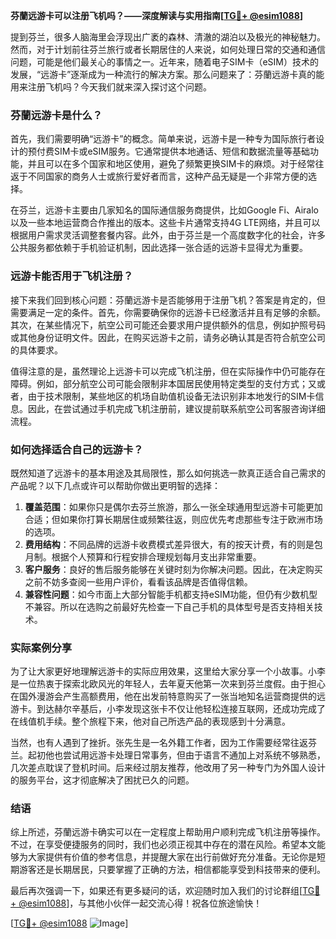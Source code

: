 **芬蘭远游卡可以注册飞机吗？——深度解读与实用指南[[TG💪+ @esim1088](https://t.me/s/esim1088)]**

提到芬兰，很多人脑海里会浮现出广袤的森林、清澈的湖泊以及极光的神秘魅力。然而，对于计划前往芬兰旅行或者长期居住的人来说，如何处理日常的交通和通信问题，可能是他们最关心的事情之一。近年来，随着电子SIM卡（eSIM）技术的发展，“远游卡”逐渐成为一种流行的解决方案。那么问题来了：芬蘭远游卡真的能用来注册飞机吗？今天我们就来深入探讨这个问题。

### 芬蘭远游卡是什么？

首先，我们需要明确“远游卡”的概念。简单来说，远游卡是一种专为国际旅行者设计的预付费SIM卡或eSIM服务。它通常提供本地通话、短信和数据流量等基础功能，并且可以在多个国家和地区使用，避免了频繁更换SIM卡的麻烦。对于经常往返于不同国家的商务人士或旅行爱好者而言，这种产品无疑是一个非常方便的选择。

在芬兰，远游卡主要由几家知名的国际通信服务商提供，比如Google Fi、Airalo以及一些本地运营商合作推出的版本。这些卡片通常支持4G LTE网络，并且可以根据用户需求灵活调整套餐内容。此外，由于芬兰是一个高度数字化的社会，许多公共服务都依赖于手机验证机制，因此选择一张合适的远游卡显得尤为重要。

### 远游卡能否用于飞机注册？

接下来我们回到核心问题：芬蘭远游卡是否能够用于注册飞机？答案是肯定的，但需要满足一定的条件。首先，你需要确保你的远游卡已经激活并且有足够的余额。其次，在某些情况下，航空公司可能还会要求用户提供额外的信息，例如护照号码或其他身份证明文件。因此，在购买远游卡之前，请务必确认其是否符合航空公司的具体要求。

值得注意的是，虽然理论上远游卡可以完成飞机注册，但在实际操作中仍可能存在障碍。例如，部分航空公司可能会限制非本国居民使用特定类型的支付方式；又或者，由于技术限制，某些地区的机场自助值机设备无法识别非本地发行的SIM卡信息。因此，在尝试通过手机完成飞机注册前，建议提前联系航空公司客服咨询详细流程。

### 如何选择适合自己的远游卡？

既然知道了远游卡的基本用途及其局限性，那么如何挑选一款真正适合自己需求的产品呢？以下几点或许可以帮助你做出更明智的选择：

1. **覆盖范围**：如果你只是偶尔去芬兰旅游，那么一张全球通用型远游卡可能更加合适；但如果你打算长期居住或频繁往返，则应优先考虑那些专注于欧洲市场的选项。
2. **费用结构**：不同品牌的远游卡收费模式差异很大，有的按天计费，有的则是包月制。根据个人预算和行程安排合理规划每月支出非常重要。
3. **客户服务**：良好的售后服务能够在关键时刻为你解决问题。因此，在决定购买之前不妨多查阅一些用户评价，看看该品牌是否值得信赖。
4. **兼容性问题**：如今市面上大部分智能手机都支持eSIM功能，但仍有少数机型不兼容。所以在选购之前最好先检查一下自己手机的具体型号是否支持相关技术。

### 实际案例分享

为了让大家更好地理解远游卡的实际应用效果，这里给大家分享一个小故事。小李是一位热衷于探索北欧风光的年轻人，去年夏天他第一次来到芬兰度假。由于担心在国外漫游会产生高额费用，他在出发前特意购买了一张当地知名运营商提供的远游卡。到达赫尔辛基后，小李发现这张卡不仅让他轻松连接互联网，还成功完成了在线值机手续。整个旅程下来，他对自己所选产品的表现感到十分满意。

当然，也有人遇到了挫折。张先生是一名外籍工作者，因为工作需要经常往返芬兰。起初他也尝试用远游卡处理日常事务，但由于语言不通加上对系统不够熟悉，几次差点耽误了登机时间。后来经过朋友推荐，他改用了另一种专门为外国人设计的服务平台，这才彻底解决了困扰已久的问题。

### 结语

综上所述，芬蘭远游卡确实可以在一定程度上帮助用户顺利完成飞机注册等操作。不过，在享受便捷服务的同时，我们也必须正视其中存在的潜在风险。希望本文能够为大家提供有价值的参考信息，并提醒大家在出行前做好充分准备。无论你是短期游客还是长期居民，只要掌握了正确的方法，相信都能享受到科技带来的便利。

最后再次强调一下，如果还有更多疑问的话，欢迎随时加入我们的讨论群组[[TG💪+ @esim1088](https://t.me/s/esim1088)]，与其他小伙伴一起交流心得！祝各位旅途愉快！

[[TG💪+ @esim1088](https://t.me/s/esim1088) ![Image](https://i.postimg.cc/4NQfJmqS/Snipaste-2025-05-13-00-14-12.png)]